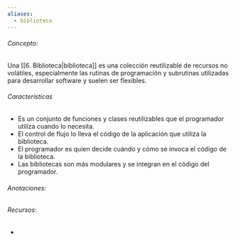 ```yaml
---
aliases:
  - biblioteca
---
```

###### Concepto:

Una [[6. Biblioteca|biblioteca]] es una colección reutilizable de recursos no volátiles, especialmente las rutinas de programación y subrutinas utilizadas para desarrollar software y suelen ser flexibles.

###### Caracteristicas

- Es un conjunto de funciones y clases reutilizables que el programador utiliza cuando lo necesita.
- El control de flujo lo lleva el código de la aplicación que utiliza la biblioteca.
- El programador es quien decide cuándo y cómo se invoca el código de la biblioteca.
- Las bibliotecas son más modulares y se integran en el código del programador.

###### Anotaciones:

> 
###### Recursos:

- 